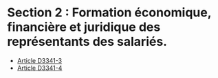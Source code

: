#  Section 2 : Formation économique,  financière et juridique des représentants des salariés.

* [Article D3341-3](./LEGIARTI000018533036.md)
* [Article D3341-4](./LEGIARTI000029469775.md)
